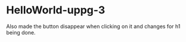 # HelloWorld-uppg-3
Also made the button disappear when clicking on it and changes for h1 being done. 
